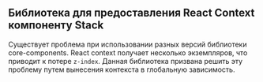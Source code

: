 ## Библиотека для предоставления React Context компоненту Stack

Существует проблема при использовании разных версий библиотеки core-components. React context получает несколько экземпляров, что приводит к потере `z-index`.
Данная библиотека призвана решить эту проблему путем вынесения контекста в глобальную зависимость.